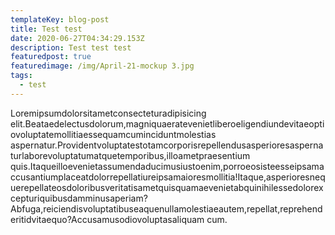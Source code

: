```yaml
---
templateKey: blog-post
title: Test test
date: 2020-06-27T04:34:29.153Z
description: Test test test
featuredpost: true
featuredimage: /img/April-21-mockup 3.jpg
tags:
  - test
---
```

Loremipsumdolorsitametconsecteturadipisicing elit.Beataedelectusdolorum,magniquaeratevenietliberoeligendiundevitaeoptiovoluptatemollitiaessequamcuminciduntmolestias aspernatur.Providentvoluptatestotamcorporisrepellendusasperioresaspernaturlaborevoluptatumatquetemporibus,illoametpraesentium quis.Itaqueilloevenietassumendaducimusiustoenim,porroeosisteesseipsamaccusantiumplaceatdolorrepellatiureipsamaioresmollitia!Itaque,asperioresnequerepellateosdoloribusveritatisametquisquamaevenietabquinihilessedolorexcepturiquibusdamminusaperiam?Abfuga,reiciendisvoluptatibuseaquenullamolestiaeautem,repellat,reprehenderitidvitaequo?Accusamusodiovoluptasaliquam cum.
